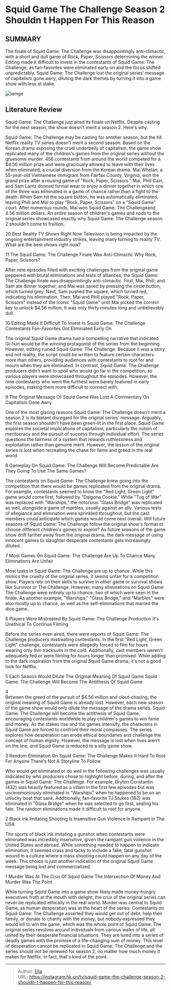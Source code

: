 # Squid Game The Challenge Season 2 Shouldn t Happen For This Reason


## SUMMARY 


 The finale of Squid Game: The Challenge was disappointingly anti-climactic, with a short and dull game of Rock, Paper, Scissors determining the winner. 
 Editing made it difficult to invest in the contestants of Squid Game: The Challenge, as fan-favorites were eliminated early on and the focus shifted unpredictably. 
 Squid Game: The Challenge lost the original series&#39; message of capitalism gone awry, diluting the dark themes by turning it into a game show with less at stake. 

![iamge](https://static1.srcdn.com/wordpress/wp-content/uploads/2023/12/why-squid-game_-the-challenge-doesn-t-merit-a-season-2.jpg)

## Literature Review
Squid Game: The Challenge just aired its finale on Netflix. Despite casting for the next season, the show doesn&#39;t merit a season 2. Here&#39;s why.




Squid Game: The Challenge may be casting for another season, but the hit Netflix reality TV series doesn&#39;t merit a second season. Based on the Korean drama exposing the cruel underbelly of capitalism, the game show replicated many of the children&#39;s games from the original series without the gruesome murder. 456 contestants from around the world competed for a $4.56 million prize and were graciously allowed to leave with their lives when eliminated, a crucial diversion from the Korean drama. Mai Whelan, a 55-year-old Vietnamese immigrant from Fairfax County, Virginia, won the grand prize after a rousing game of &#34;Rock, Paper, Scissors.&#34;
Mai, Phill Cain, and Sam Lantz donned formal wear to enjoy a dinner together in which one of the three was eliminated in a game of chance rather than a fight to the death. When Sam hit the square button, he was automatically eliminated, leaving Phill and Mai to play &#34;Rock, Paper, Scissors&#34; on a &#34;Squid Game&#34; court. After numerous rounds, Mai won Squid Game: The Challengeand 4.56 million dollars. An entire season of children&#39;s games and nods to the original series showcased exactly why Squid Game: The Challenge season 2 shouldn&#39;t come to fruition.
            
 
 20 Best Reality TV Shows Right Now 
Television is being impacted by the ongoing entertainment industry strikes, leaving many turning to reality TV. What are the best shows right now?













 








 11  The Squid Game: The Challenge Finale Was Anti-Climactic 
Why Rock, Paper, Scissors?


 








After nine episodes filled with exciting challenges from the original game peppered with brutal eliminations and tests of alliances, the Squid Game: The Challenge finale was disappointingly anti-climactic. First, Mai, Phill, and Sam ate dinner together, and Mai was saved by pressing the circle button, which turned grey. Next, Sam pushed the square, which turned red, indicating his elimination. Then, Mai and Phill played &#34;Rock, Paper, Scissors&#34; instead of the iconic &#34;Squid Game&#34; until Mai picked the correct key to unlock $4.56 million. It was only thirty minutes long and unbelievably dull.





 10  Editing Made It Difficult To Invest In Squid Game: The Challenge Contestants 
Fan-Favorites Got Eliminated Early On


 







The original Squid Game drama had a compelling narrative that indicated Gi-hun would be the winning protagonist of the series from the beginning. However, editing ruined Squid Game: The Challenge. Because it was a story and not reality, the script could be written to feature certain characters more than others, providing audiences with contestants to root for and mourn when they are eliminated. In contrast, Squid Game: The Challenge producers didn&#39;t want to spoil who would go far in the competition, so various players were showcased throughout the episodes. However, the nine contestants who went the furthest were barely featured in early episodes, making them more difficult to connect with.





 9  The Original Message Of Squid Game Was Lost 
A Commentary On Capitalism Gone Awry


 







One of the most glaring reasons Squid Game: The Challenge doesn&#39;t merit a season 2 is its blatant disregard for the original series&#39; message. Arguably, the first season shouldn&#39;t have been green-lit in the first place. Squid Game explores the societal implications of capitalism, particularly the notion of meritocracy and the pursuit of success through individual effort. The series questions the fairness of a system that rewards ruthlessness and exploitation rather than genuine merit. However, the lesson of the original series is lost when recreating the chase for fame and greed in the real world.





 8  Gameplay On Squid Game: The Challenge Will Become Predictable 
Are They Going To Use The Same Games?
        

The contestants on Squid Game: The Challenge knew going into the competition that there would be games replicated from the original drama. For example, contestants seemed to know the &#34;Red Light, Green Light&#34; game would come first, followed by &#34;Dalgona Cookie.&#34; While &#34;Tug of War&#34; was replaced with &#34;Warships,&#34; the notorious &#34;Glass Bridge&#34; was replicated as well, alongside a game of marbles, usually against an ally. Various tests of allegiance and elimination were sprinkled throughout, but the cast members could anticipate which games would come next overall.
Will future seasons of Squid Game: The Challenge follow the original show&#39;s format or choose different children&#39;s games to exploit? As future seasons of the game show drift farther away from the original drama, the dark message of using innocent games to slaughter desperate contestants gets increasingly diluted.





 7  Most Games On Squid Game: The Challenge Are Up To Chance 
Many Eliminations Are Unfair
        

Most tasks in Squid Game: The Challenge are up to chance. While this mimics the cruelty of the original series, it seems unfair for a competition show. Players rely on their skills to survive in other game or survival shows like Survivor or The Challenge. However, many eliminations on Squid Game: The Challenge were entirely up to chance, two of which were seen in the finale. As another example, &#34;Warships,&#34; &#34;Glass Bridge,&#34; and &#34;Marbles&#34; were also mostly up to chance, as well as the self-eliminations that marred the dice game.





 6  Players Were Mistreated By Squid Game: The Challenge Production 
It&#39;s Unethical To Continue Filming
        

Before the series even aired, there were reports of Squid Game: The Challenge producers mistreating contestants. In the first &#34;Red Light, Green Light&#34; challenge, contestants were allegedly forced to film for hours wearing only thin tracksuits in the cold. Additionally, cast members weren&#39;t adequately fed or were filming for hours longer than promised. While adding to the dark inspiration from the original Squid Game drama, it&#39;s not a good look for Netflix.





 5  Each Season Would Dilute The Original Meaning Of Squid Game 
Squid Game: The Challenge Will Become The Antithesis Of Squid Game
        






 4   
Between the greed of the pursuit of $4.56 million and clout-chasing, the original meaning of Squid Game is already lost. However, each new season of the game show would only dilute the message of the drama series. Squid Game: The Challenge will become the antithesis of Squid Game, encouraging contestants worldwide to play children&#39;s games to win fame and money.
As the stakes rise and the games intensify, the characters in Squid Game are forced to confront their moral compasses. The series explores how desperation can erode ethical boundaries and challenge the concept of human dignity. However, the message is lost when lives aren&#39;t on the line, and Squid Game is reduced to a silly game show.





 3  Random Elimination On Squid Game: The Challenge Makes It Hard To Root For Anyone 
There&#39;s Not A Storyline To Follow
        

Who would get eliminated or do well in the following challenges was usually indicated by who producers chose to highlight before, during, and after the games in Squid Game: The Challenge. For example, Bryton Constantin (432) was heavily featured as a villain in the first few episodes but was unceremoniously eliminated in &#34;Warships&#34; when he happened to be on an unlucky boat that sank. Additionally, fan-favorite TJ Stukes (182) was eliminated in &#34;Glass Bridge&#34; when he was selected to go first, sealing his fate. The random eliminations made it difficult to root for anyone.





 2  Black Ink Imitating Shooting Is Insensitive 
Gun Violence Is Rampant In The USA
        

The spurts of black ink imitating a gunshot when contestants were eliminated was incredibly insensitive, given the rampant gun violence in the United States and abroad. While something needed to happen to indicate elimination, it seemed crass and tacky to include a fake, fatal gunshot wound in a culture where a mass shooting could happen on any day of the week. This choice is just another indication of the original Squid Game message being lost and commercialized.





 1  Murder Was At The Crux Of Squid Game 
The Intersection Of Money And Murder Was The Point
        

While turning Squid Game into a game show likely made money-hungry executives froth at the mouth with delight, the crux of the original series can never be replicated ethically in the real world. Murder was central to Squid Game, as human desperation was at the heart of the series. Contestants on Squid Game: The Challenge asserted they would get out of debt, help their family, or donate to charity with the money, but nobody expressed they would kill to win the game, which was the whole point of Squid Game.
The original series revolves around individuals from various walks of life, all united by their desperate financial situations. They are lured into a series of deadly games with the promise of a life-changing sum of money. This level of desperation cannot be replicated in Squid Game: The Challenge,and the series should not be renewed for season 2, no matter how much money it makes for Netflix. In fact, that&#39;s kind of the point.

---

> Author: [Ella](https://instagram.hk.cn/)  
> URL: https://instagram.hk.cn/tv/squid-game-the-challenge-season-2-shouldn-t-happen-for-this-reason/  


